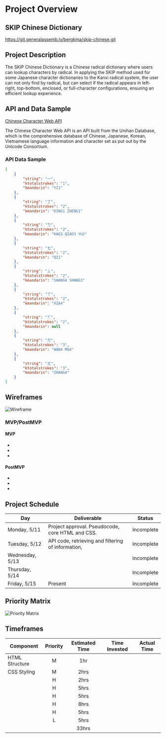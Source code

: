 # Project Overview

## SKIP Chinese Dictionary

https://git.generalassemb.ly/bergkma/skip-chinese.git

## Project Description

The SKIP Chinese Dictionary is a Chinese radical dictionary where users can lookup characters by radical. In applying the SKIP method used for some Japanese character dictionaries to the Kanxi radical system, the user can not only find by radical, but can select if the radical appears in left-right, top-bottom, enclosed, or full-character configurations, ensuring an efficient lookup experience. 

## API and Data Sample

[Chinese Character Web API](http://ccdb.hemiola.com/)

The Chinese Character Web API is an API built from the Unihan Database, which is the comprehensive database of Chinese, Japanese, Korean, Vietnamese language information and character set as put out by the Unicode Consortium. 

### API Data Sample

```JSON
[
    {
        "string": "一",
        "ktotalstrokes": "1",
        "kmandarin": "YI1"
    },
    {
        "string": "丁",
        "ktotalstrokes": "2",
        "kmandarin": "DING1 ZHENG1"
    },
    {
        "string": "丂",
        "ktotalstrokes": "2",
        "kmandarin": "KAO3 QIAO3 YU2"
    },
    {
        "string": "七",
        "ktotalstrokes": "2",
        "kmandarin": "QI1"
    },
    {
        "string": "丄",
        "ktotalstrokes": "2",
        "kmandarin": "SHANG4 SHANG3"
    },
    {
        "string": "丅",
        "ktotalstrokes": "2",
        "kmandarin": "XIA4"
    },
    {
        "string": "丆",
        "ktotalstrokes": "2",
        "kmandarin": null
    },
    {
        "string": "万",
        "ktotalstrokes": "3",
        "kmandarin": "WAN4 MO4"
    },
    {
        "string": "丈",
        "ktotalstrokes": "3",
        "kmandarin": "ZHANG4"
    }
]
```

## Wireframes
![Wireframe](.jpg)


### MVP/PostMVP


#### MVP

-
-
-



#### PostMVP

-
-
-



## Project Schedule

|  Day | Deliverable | Status
|---|---| ---|
|Monday, 5/11| Project approval. Pseudocode, core HTML and CSS. | Incomplete
|Tuesday, 5/12| API code, retrieving and filtering of information,  | Incomplete
|Wednesday, 5/13|  | Incomplete
|Thursday, 5/14| | Incomplete
|Friday, 5/15| Present | Incomplete


## Priority Matrix

![Priority Matrix](.jpg)

## Timeframes

| Component | Priority | Estimated Time | Time Invested | Actual Time |
| --- | :---: |  :---: | :---: | :---: |
| HTML Structure | M | 1hr |  |  |
| CSS Styling | M | 2hrs |  |  |
|  | H | 2hrs |  |  |
|  | H | 5hrs |  |  |
|  | H | 5hrs |  |  |
| | H | 8hrs |  |  |
|  | H | 5hrs |  |  |
|  | L | 5hrs |  |  |
|  |   | 33hrs |  |   |

